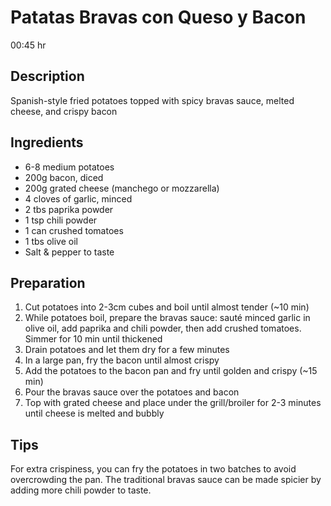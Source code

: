 # Patatas Bravas con Queso y Bacon

00:45 hr

## Description

Spanish-style fried potatoes topped with spicy bravas sauce, melted cheese, and crispy bacon

## Ingredients

- 6-8 medium potatoes
- 200g bacon, diced
- 200g grated cheese (manchego or mozzarella)
- 4 cloves of garlic, minced
- 2 tbs paprika powder
- 1 tsp chili powder
- 1 can crushed tomatoes
- 1 tbs olive oil
- Salt & pepper to taste

## Preparation

1. Cut potatoes into 2-3cm cubes and boil until almost tender (~10 min)
2. While potatoes boil, prepare the bravas sauce: sauté minced garlic in olive oil, add paprika and chili powder, then add crushed tomatoes. Simmer for 10 min until thickened
3. Drain potatoes and let them dry for a few minutes
4. In a large pan, fry the bacon until almost crispy
5. Add the potatoes to the bacon pan and fry until golden and crispy (~15 min)
6. Pour the bravas sauce over the potatoes and bacon
7. Top with grated cheese and place under the grill/broiler for 2-3 minutes until cheese is melted and bubbly

## Tips

For extra crispiness, you can fry the potatoes in two batches to avoid overcrowding the pan. The traditional bravas sauce can be made spicier by adding more chili powder to taste.

